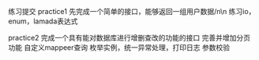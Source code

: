 练习提交
practice1 先完成一个简单的接口，能够返回一组用户数据/n\n
           练习io，enum，lamada表达式

practice2 完成一个具有能对数据库进行增删查改的功能的接口
          完善并增加分页功能 自定义mappeer查询
          枚举实例，统一异常处理，打印日志 参数校验
